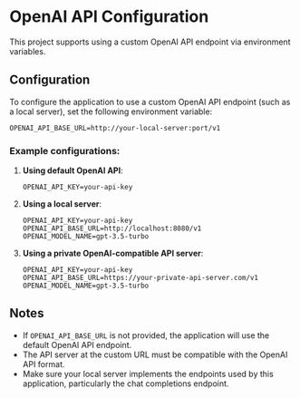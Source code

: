 # OpenAI API Configuration

This project supports using a custom OpenAI API endpoint via environment variables.

## Configuration

To configure the application to use a custom OpenAI API endpoint (such as a local server), set the following environment variable:

```
OPENAI_API_BASE_URL=http://your-local-server:port/v1
```

### Example configurations:

1. **Using default OpenAI API**:
   ```
   OPENAI_API_KEY=your-api-key
   ```

2. **Using a local server**:
   ```
   OPENAI_API_KEY=your-api-key
   OPENAI_API_BASE_URL=http://localhost:8080/v1
   OPENAI_MODEL_NAME=gpt-3.5-turbo
   ```

3. **Using a private OpenAI-compatible API server**:
   ```
   OPENAI_API_KEY=your-api-key
   OPENAI_API_BASE_URL=https://your-private-api-server.com/v1
   OPENAI_MODEL_NAME=gpt-3.5-turbo
   ```

## Notes

- If `OPENAI_API_BASE_URL` is not provided, the application will use the default OpenAI API endpoint.
- The API server at the custom URL must be compatible with the OpenAI API format.
- Make sure your local server implements the endpoints used by this application, particularly the chat completions endpoint.